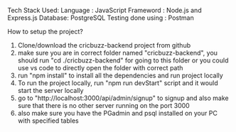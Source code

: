 Tech Stack Used:
  Language : JavaScript
  Frameword : Node.js and Express.js
  Database: PostgreSQL
  Testing done using : Postman

How to setup the project?
  1) Clone/download the cricbuzz-backend project from github
  2) make sure you are in correct folder named "cricbuzz-backend", you should run "cd ./cricbuzz-backend" for going to this folder or you could use vs code to directly open the folder with correct path
  3) run "npm install" to install all the dependencies and run project locally
  4) To run the project locally, run "npm run devStart" script and it would start the server locally
  5) go to "http://localhost:3000/api/admin/signup" to signup and also make sure that there is no other server running on the port 3000
  6) also make sure you have the PGadmin and psql installed on your PC with specified tables

